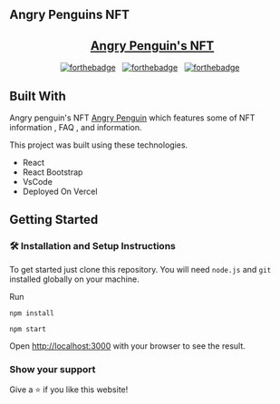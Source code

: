 ## Angry Penguins NFT

<h2 align="center">
  <a href="https://angry-penguine-kerrybli.vercel.app/" target="_blank">Angry Penguin's NFT</a>
</h2>

<center>

[![forthebadge](https://forthebadge.com/images/badges/built-with-love.svg)](https://forthebadge.com) &nbsp;
[![forthebadge](https://forthebadge.com/images/badges/made-with-javascript.svg)](https://forthebadge.com) &nbsp;
[![forthebadge](https://forthebadge.com/images/badges/open-source.svg)](https://forthebadge.com) &nbsp;

</center>

## Built With

Angry penguin's NFT <a href="https://angry-penguine-kerrybli.vercel.app/" target="_blank">Angry Penguin</a> which features some of NFT information , FAQ , and information.<br/>

This project was built using these technologies.

- React
- React Bootstrap
- VsCode
- Deployed On Vercel

## Getting Started

### 🛠 Installation and Setup Instructions

To get started just clone this repository. You will need `node.js` and `git` installed globally on your machine.

Run

```
npm install
```

```
npm start
```

Open [http://localhost:3000](http://localhost:3000) with your browser to see the result.

### Show your support

Give a ⭐ if you like this website!
